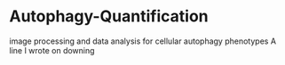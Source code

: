 # Autophagy-Quantification
image processing and data analysis for cellular autophagy phenotypes
A line I wrote on downing
